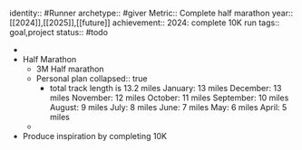 identity:: #Runner
archetype:: #giver
Metric::  Complete half marathon
year:: [[2024]],[[2025]],[[future]]
achievement:: 2024: complete 10K run
tags:: goal,project
status:: #todo

-
- Half Marathon
	- 3M Half marathon
	- Personal plan
	  collapsed:: true
		- total track length is 13.2 miles 
		  January: 13 miles 
		  December: 13 miles 
		  November: 12 miles 
		  October: 11 miles 
		  September: 10 miles 
		  August: 9 miles 
		  July: 8 miles 
		  June: 7 miles 
		  May: 6 miles 
		  April: 5 miles
	-
- Produce inspiration by completing 10K